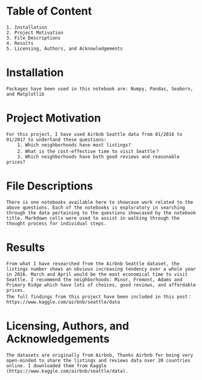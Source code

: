 # Table of Content
	1. Installation
	2. Project Motivation
	3. File Descriptions
	4. Results
	5. Licensing, Authors, and Acknowledgements

# Installation
	Packages have been used in this notebook are: Numpy, Pandas, Seaborn, and Matplotlib

# Project Motivation
	For this project, I have used Airbnb Seattle data from 01/2016 to 01/2017 to undertand these questions: 
		1. Which neighborhoods have most listings? 
		2. What is the cost-effective time to visit Seattle？ 
		3. Which neighborhoods have both good reviews and reasonable prices?
		
# File Descriptions
	There is one notebooks available here to showcase work related to the above questions. Each of the notebooks is exploratory in searching through the data pertaining to the questions showcased by the notebook title. Markdown cells were used to assist in walking through the thought process for individual steps.
	
# Results
	From what I have researched from the Airbnb Seattle dataset, the listings number shows an obvious increasing tendency over a whole year in 2016. March and April would be the most economical time to visit Seattle. I recommend the neighborhoods: Minor, Fremont, Adams and Primary Ridge which have lots of choices, good reviews, and affordable prices.
	The full findings from this project have been included in this post：https://www.kaggle.com/airbnb/seattle/data
	

# Licensing, Authors, and Acknowledgements
	The datasets are originally from Airbnb, Thanks Airbnb for being very open-minded to share the listings and reviews data over 20 countries online. I downloaded them from Kaggle (https://www.kaggle.com/airbnb/seattle/data).
